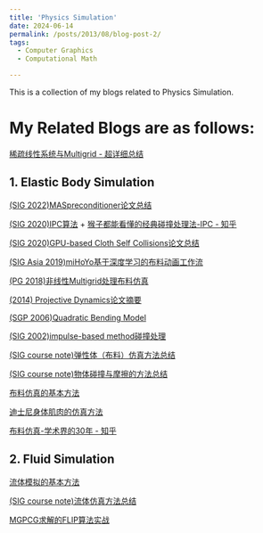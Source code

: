 ```yaml
---
title: 'Physics Simulation'
date: 2024-06-14
permalink: /posts/2013/08/blog-post-2/
tags:
  - Computer Graphics
  - Computational Math

---
```


This is a collection of my blogs related to Physics Simulation.

# My Related Blogs are as follows:

[稀疏线性系统与Multigrid - 超详细总结](https://www.cnblogs.com/Heskey0/p/16535396.html)

## 1. Elastic Body Simulation

[(SIG 2022)MASpreconditioner论文总结](https://www.cnblogs.com/Heskey0/p/16506799.html)

[(SIG 2020)IPC算法](https://www.cnblogs.com/Heskey0/p/16573358.html) + [猴子都能看懂的经典碰撞处理法-IPC - 知乎](https://zhuanlan.zhihu.com/p/563608116)

[(SIG 2020)GPU-based Cloth Self Collisions论文总结](https://www.cnblogs.com/Heskey0/p/16562101.html)

[(SIG Asia 2019)miHoYo基于深度学习的布料动画工作流](https://www.cnblogs.com/Heskey0/p/16572090.html)

[(PG 2018)非线性Multigrid处理布料仿真](https://www.cnblogs.com/Heskey0/p/16551170.html)

[(2014) Projective Dynamics论文摘要](https://www.cnblogs.com/Heskey0/p/16589495.html)

[(SGP 2006)Quadratic Bending Model](https://www.cnblogs.com/Heskey0/p/16579415.html)

[(SIG 2002)impulse-based method碰撞处理](https://www.cnblogs.com/Heskey0/p/16545014.html)

[(SIG course note)弹性体（布料）仿真方法总结](https://www.cnblogs.com/Heskey0/p/16599502.html)

[(SIG course note)物体碰撞与摩擦的方法总结](https://www.cnblogs.com/Heskey0/p/16629712.html)

[布料仿真的基本方法](https://www.cnblogs.com/Heskey0/p/16544633.html)

[迪士尼身体肌肉的仿真方法](https://www.cnblogs.com/Heskey0/p/16309172.html)

[布料仿真-学术界的30年 - 知乎](https://zhuanlan.zhihu.com/p/560239986)

## 2. Fluid Simulation

[流体模拟的基本方法](https://www.cnblogs.com/Heskey0/p/16182848.html)

[(SIG course note)流体仿真方法总结](https://www.cnblogs.com/Heskey0/p/16615961.html)

[MGPCG求解的FLIP算法实战](https://zhuanlan.zhihu.com/p/567598864)

